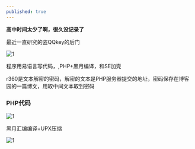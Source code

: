 ```yaml
---
published: true
---
```


**高中时间太少了啊，很久没记录了**

最近一直研究的盗QQkey的后门

![1](http://imgsrc.baidu.com/forum/pic/item/269759ee3d6d55fbcfa7ef7660224f4a20a4dd79.jpg)

程序用易语言写代码，,PHP+黑月编译，和SE加壳

r360是文本解密的密码，解密的文本是PHP服务器提交的地址，密码保存在博客园的一篇博文，用取中间文本取到密码

### PHP代码

![1](http://imgsrc.baidu.com/forum/pic/item/51da81cb39dbb6fd8dff20760424ab18972b373e.jpg)

黑月汇编编译+UPX压缩

![1](http://imgsrc.baidu.com/forum/pic/item/277f9e2f0708283803221844b599a9014c08f1b7.jpg)




